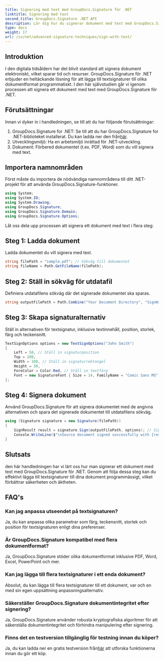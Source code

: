 ```yaml
---
title: Signering med text med GroupDocs.Signature för .NET
linktitle: Signering med text
second_title: GroupDocs.Signature .NET API
description: Lär dig hur du signerar dokument med text med GroupDocs.Signature för .NET. Steg-för-steg-guide för att lägga till textsignaturer programmatiskt.
type: docs
weight: 17
url: /sv/net/advanced-signature-techniques/sign-with-text/
---
```

## Introduktion
I den digitala tidsåldern har det blivit standard att signera dokument elektroniskt, vilket sparar tid och resurser. GroupDocs.Signature för .NET erbjuder en heltäckande lösning för att lägga till textsignaturer till olika dokumentformat programmatiskt. I den här självstudien går vi igenom processen att signera ett dokument med text med GroupDocs.Signature för .NET.
## Förutsättningar
Innan vi dyker in i handledningen, se till att du har följande förutsättningar:
1.  GroupDocs.Signature for .NET: Se till att du har GroupDocs.Signature for .NET-biblioteket installerat. Du kan ladda ner den från[här](https://releases.groupdocs.com/signature/net/).
2. Utvecklingsmiljö: Ha en arbetsmiljö inrättad för .NET-utveckling.
3. Dokument: Förbered dokumentet (t.ex. PDF, Word) som du vill signera med text.

## Importera namnområden
Först måste du importera de nödvändiga namnområdena till ditt .NET-projekt för att använda GroupDocs.Signature-funktioner.
```csharp
using System;
using System.IO;
using System.Drawing;
using GroupDocs.Signature;
using GroupDocs.Signature.Domain;
using GroupDocs.Signature.Options;
```

Låt oss dela upp processen att signera ett dokument med text i flera steg:
## Steg 1: Ladda dokument
Ladda dokumentet du vill signera med text.
```csharp
string filePath = "sample.pdf"; // Sökväg till dokumentet
string fileName = Path.GetFileName(filePath);
```
## Steg 2: Ställ in sökväg för utdatafil
Definiera utdatafilens sökväg där det signerade dokumentet ska sparas.
```csharp
string outputFilePath = Path.Combine("Your Document Directory", "SignWithText", fileName);
```
## Steg 3: Skapa signaturalternativ
Ställ in alternativen för textsignatur, inklusive textinnehåll, position, storlek, färg och teckensnitt.
```csharp
TextSignOptions options = new TextSignOptions("John Smith")
{
    Left = 50, // Ställ in signaturposition
    Top = 200,
    Width = 100, // Ställ in signaturrektangel
    Height = 30,
    ForeColor = Color.Red, // Ställ in textfärg
    Font = new SignatureFont { Size = 14, FamilyName = "Comic Sans MS" } // Ställ in teckensnitt
};
```
## Steg 4: Signera dokument
Använd GroupDocs.Signature för att signera dokumentet med de angivna alternativen och spara det signerade dokumentet till utdatafilens sökväg.
```csharp
using (Signature signature = new Signature(filePath))
{
    SignResult result = signature.Sign(outputFilePath, options); // Signera dokument
    Console.WriteLine($"\nSource document signed successfully with {result.Succeeded.Count} signature(s).\nFile saved at {outputFilePath}.");
}
```

## Slutsats
den här handledningen har vi lärt oss hur man signerar ett dokument med text med GroupDocs.Signature för .NET. Genom att följa dessa steg kan du effektivt lägga till textsignaturer till dina dokument programmässigt, vilket förbättrar säkerheten och äktheten.
## FAQ's
### Kan jag anpassa utseendet på textsignaturen?
Ja, du kan anpassa olika parametrar som färg, teckensnitt, storlek och position för textsignaturen enligt dina preferenser.
### Är GroupDocs.Signature kompatibel med flera dokumentformat?
Ja, GroupDocs.Signature stöder olika dokumentformat inklusive PDF, Word, Excel, PowerPoint och mer.
### Kan jag lägga till flera textsignaturer i ett enda dokument?
Absolut, du kan lägga till flera textsignaturer till ett dokument, var och en med sin egen uppsättning anpassningsalternativ.
### Säkerställer GroupDocs.Signature dokumentintegritet efter signering?
Ja, GroupDocs.Signature använder robusta kryptografiska algoritmer för att säkerställa dokumentintegritet och förhindra manipulering efter signering.
### Finns det en testversion tillgänglig för testning innan du köper?
 Ja, du kan ladda ner en gratis testversion från[här](https://releases.groupdocs.com/) att utforska funktionerna innan du gör ett köp.